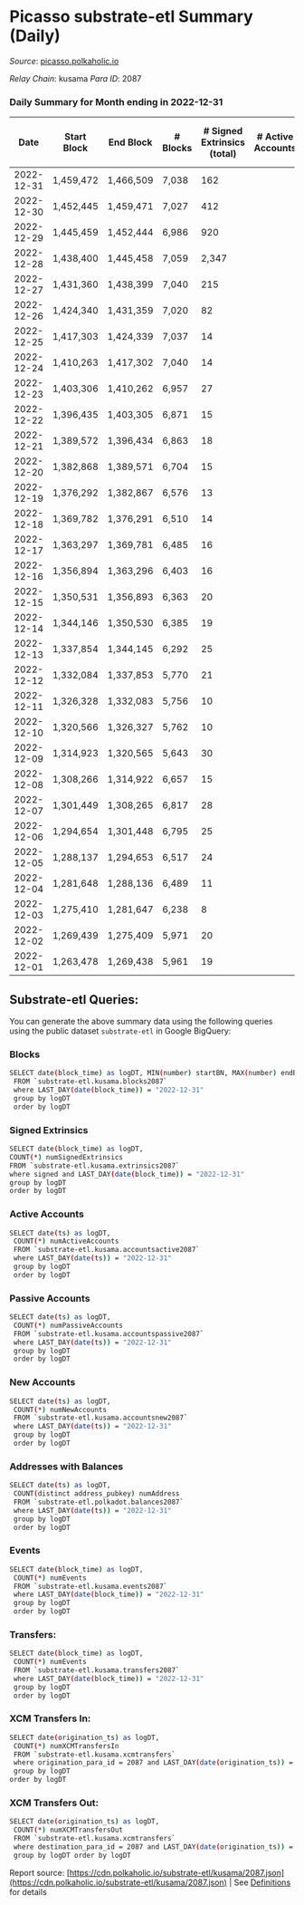# Picasso substrate-etl Summary (Daily)

_Source_: [picasso.polkaholic.io](https://picasso.polkaholic.io)

*Relay Chain*: kusama
*Para ID*: 2087



### Daily Summary for Month ending in 2022-12-31


| Date | Start Block | End Block | # Blocks | # Signed Extrinsics (total) | # Active Accounts | # Passive | # New | # Addresses with Balances | # Events | # Transfers | # XCM Transfers In | # XCM Transfers Out | Issues | 
| ---- | ----------- | --------- | -------- | --------------------------- | ----------------- | --------- | ----- | ------------------------- | -------- | ----------- | ------------------ | ------------------- | ------ |
| 2022-12-31 | 1,459,472 | 1,466,509 | 7,038 | 162 |  |  |  | 1,950 | 17,394 | 1,994  | 17 ($2,917.77) | 12 ($1,554.03) |  |
| 2022-12-30 | 1,452,445 | 1,459,471 | 7,027 | 412 |  |  |  | 1,909 | 21,044 | 3,936  | 31 ($10,536.77) | 32 ($1,850.78) |  |
| 2022-12-29 | 1,445,459 | 1,452,444 | 6,986 | 920 |  |  |  | 1,859 | 27,274 | 6,623  | 93 ($40,028.50) | 99 ($27,473.91) |  |
| 2022-12-28 | 1,438,400 | 1,445,458 | 7,059 | 2,347 |  |  |  | 1,797 | 32,404 | 3,100  | 97 ($25,040.45) | 71 ($19,868.41) |  |
| 2022-12-27 | 1,431,360 | 1,438,399 | 7,040 | 215 |  |  |  | 1,699 | 16,737 | 979  | 2 ($0.36) |   |  |
| 2022-12-26 | 1,424,340 | 1,431,359 | 7,020 | 82 |  |  |  | 1,591 | 14,974 | 245  | 2 ($0.51) | 2 ($0.02) |  |
| 2022-12-25 | 1,417,303 | 1,424,339 | 7,037 | 14 |  |  |  | 1,539 | 14,215 | 51  |   |   |  |
| 2022-12-24 | 1,410,263 | 1,417,302 | 7,040 | 14 |  |  |  | 1,536 | 14,224 | 51  |   |   |  |
| 2022-12-23 | 1,403,306 | 1,410,262 | 6,957 | 27 |  |  |  | 1,533 | 14,136 | 30  | 3 ($5.26) | 5 ($3.17) |  |
| 2022-12-22 | 1,396,435 | 1,403,305 | 6,871 | 15 |  |  |  | 1,526 | 13,953 | 28  | 11 ($49,472.10) | 1 ($2.48) |  |
| 2022-12-21 | 1,389,572 | 1,396,434 | 6,863 | 18 |  |  |  | 1,512 | 14,030 | 133  | 3 ($24,037.55) |   |  |
| 2022-12-20 | 1,382,868 | 1,389,571 | 6,704 | 15 |  |  |  | 1,499 | 13,613 | 29  | 8 ($49,943.39) |   |  |
| 2022-12-19 | 1,376,292 | 1,382,867 | 6,576 | 13 |  |  |  | 1,485 | 13,300 | 24  |   |   |  |
| 2022-12-18 | 1,369,782 | 1,376,291 | 6,510 | 14 |  |  |  | 1,474 | 13,138 | 19  |   |   |  |
| 2022-12-17 | 1,363,297 | 1,369,781 | 6,485 | 16 |  |  |  | 1,469 | 13,169 | 62  |   |   |  |
| 2022-12-16 | 1,356,894 | 1,363,296 | 6,403 | 16 |  |  |  | 1,458 | 13,057 | 123  | 1 ($1.00) | 2 ($0.53) |  |
| 2022-12-15 | 1,350,531 | 1,356,893 | 6,363 | 20 |  |  |  | 1,451 | 12,930 | 28  | 2 ($0.55) | 4 ($3.38) |  |
| 2022-12-14 | 1,344,146 | 1,350,530 | 6,385 | 19 |  |  |  |  | 12,949 | 23  | 2 ($0.31) | 3 ($2.14) |  |
| 2022-12-13 | 1,337,854 | 1,344,145 | 6,292 | 25 |  |  |  | 1,429 | 12,820 | 31  | 1 ($0.10) | 8 ($0.33) |  |
| 2022-12-12 | 1,332,084 | 1,337,853 | 5,770 | 21 |  |  |  | 1,416 | 11,756 | 26  | 5 ($0.88) | 4 ($0.33) |  |
| 2022-12-11 | 1,326,328 | 1,332,083 | 5,756 | 10 |  |  |  | 1,404 | 11,708 | 31  |   |   |  |
| 2022-12-10 | 1,320,566 | 1,326,327 | 5,762 | 10 |  |  |  | 1,383 | 11,683 | 26  |   |   |  |
| 2022-12-09 | 1,314,923 | 1,320,565 | 5,643 | 30 |  |  |  |  | 11,756 | 71  | 6 ($13.92) | 3 ($6.23) |  |
| 2022-12-08 | 1,308,266 | 1,314,922 | 6,657 | 15 |  |  |  | 1,321 | 13,800 | 103  | 2 ($8.91) | 1  |  |
| 2022-12-07 | 1,301,449 | 1,308,265 | 6,817 | 28 |  |  |  | 1,265 | 14,161 | 253  | 3 ($2.10) | 3 ($3.65) |  |
| 2022-12-06 | 1,294,654 | 1,301,448 | 6,795 | 25 |  |  |  | 1,244 | 14,136 | 216  | 2 ($24.96) |   |  |
| 2022-12-05 | 1,288,137 | 1,294,653 | 6,517 | 24 |  |  |  | 1,208 | 13,401 | 57  |   |   |  |
| 2022-12-04 | 1,281,648 | 1,288,136 | 6,489 | 11 |  |  |  | 1,169 | 13,225 | 72  |   |   |  |
| 2022-12-03 | 1,275,410 | 1,281,647 | 6,238 | 8 |  |  |  | 1,147 | 12,678 | 33  |   |   |  |
| 2022-12-02 | 1,269,439 | 1,275,409 | 5,971 | 20 |  |  |  | 1,122 | 12,336 | 134  |   |   |  |
| 2022-12-01 | 1,263,478 | 1,269,438 | 5,961 | 19 |  |  |  | 1,090 | 12,327 | 180  |   |   |  |

## Substrate-etl Queries:
You can generate the above summary data using the following queries using the public dataset `substrate-etl` in Google BigQuery:

### Blocks
```bash
SELECT date(block_time) as logDT, MIN(number) startBN, MAX(number) endBN, COUNT(*) numBlocks 
 FROM `substrate-etl.kusama.blocks2087`  
 where LAST_DAY(date(block_time)) = "2022-12-31" 
 group by logDT 
 order by logDT
```

### Signed Extrinsics
```bash
SELECT date(block_time) as logDT, 
COUNT(*) numSignedExtrinsics 
FROM `substrate-etl.kusama.extrinsics2087`  
where signed and LAST_DAY(date(block_time)) = "2022-12-31" 
group by logDT 
order by logDT
```

### Active Accounts
```bash
SELECT date(ts) as logDT, 
 COUNT(*) numActiveAccounts 
 FROM `substrate-etl.kusama.accountsactive2087` 
 where LAST_DAY(date(ts)) = "2022-12-31" 
 group by logDT 
 order by logDT
```

### Passive Accounts
```bash
SELECT date(ts) as logDT, 
 COUNT(*) numPassiveAccounts 
 FROM `substrate-etl.kusama.accountspassive2087` 
 where LAST_DAY(date(ts)) = "2022-12-31" 
 group by logDT 
 order by logDT
```

### New Accounts
```bash
SELECT date(ts) as logDT, 
 COUNT(*) numNewAccounts 
 FROM `substrate-etl.kusama.accountsnew2087` 
 where LAST_DAY(date(ts)) = "2022-12-31" 
 group by logDT
 order by logDT
```

### Addresses with Balances
```bash
SELECT date(ts) as logDT,
 COUNT(distinct address_pubkey) numAddress 
 FROM `substrate-etl.polkadot.balances2087` 
 where LAST_DAY(date(ts)) = "2022-12-31" 
 group by logDT 
 order by logDT
```

### Events
```bash
SELECT date(block_time) as logDT, 
 COUNT(*) numEvents 
 FROM `substrate-etl.kusama.events2087` 
 where LAST_DAY(date(block_time)) = "2022-12-31" 
 group by logDT 
 order by logDT
```

### Transfers:
```bash
SELECT date(block_time) as logDT, 
 COUNT(*) numEvents 
 FROM `substrate-etl.kusama.transfers2087` 
 where LAST_DAY(date(block_time)) = "2022-12-31" 
 group by logDT 
 order by logDT
```

### XCM Transfers In:
```bash
SELECT date(origination_ts) as logDT, 
 COUNT(*) numXCMTransfersIn 
 FROM `substrate-etl.kusama.xcmtransfers` 
 where origination_para_id = 2087 and LAST_DAY(date(origination_ts)) = "2022-12-31" 
 group by logDT 
order by logDT
```

### XCM Transfers Out:
```bash
SELECT date(origination_ts) as logDT, 
 COUNT(*) numXCMTransfersOut 
 FROM `substrate-etl.kusama.xcmtransfers` 
 where destination_para_id = 2087 and LAST_DAY(date(origination_ts)) = "2022-12-31" 
 group by logDT order by logDT
```


Report source: [https://cdn.polkaholic.io/substrate-etl/kusama/2087.json](https://cdn.polkaholic.io/substrate-etl/kusama/2087.json) | See [Definitions](/DEFINITIONS.md) for details
